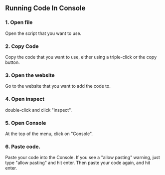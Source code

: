 ## Running Code In Console
### 1. Open file
Open the script that you want to use.
### 2. Copy Code
Copy the code that you want to use, either using a triple-click or the copy button.
### 3. Open the website
Go to the website that you want to add the code to.
### 4. Open inspect
double-click and click "inspect".
### 5. Open Console
At the top of the menu, click on "Console".
### 6. Paste code.
Paste your code into the Console. If you see a "allow pasting" warning, just type "allow pasting" and hit enter. Then paste your code again, and hit enter.

